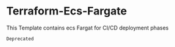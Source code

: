 # Terraform-Ecs-Fargate
This Template contains ecs Fargat for CI/CD deployment phases
```hcl
Deprecated
```

